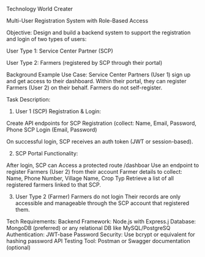 Technology World Creater 

Multi-User Registration System with Role-Based Access

Objective:
Design and build a backend system to support the registration and login of two types of users:

User Type 1: Service Center Partner (SCP)

User Type 2: Farmers (registered by SCP through their portal)

Background Example Use Case:
Service Center Partners (User 1) sign up and get access to their dashboard. Within their portal, they can
register Farmers (User 2) on their behalf. Farmers do not self-register.


Task Description:
1. User 1 (SCP) Registration & Login:


Create API endpoints for
SCP Registration (collect: Name, Email, Password, Phone
SCP Login (Email, Password)

On successful login, SCP receives an auth token (JWT or session-based).


2. SCP Portal Functionality:


After login, SCP can
Access a protected route /dashboar
Use an endpoint to register Farmers (User 2) from their account
Farmer details to collect: Name, Phone Number, Village Name, Crop Typ
Retrieve a list of all registered farmers linked to that SCP.


3. User Type 2 (Farmer)
Farmers do not login
Their records are only accessible and manageable through the SCP account that registered them.

Tech Requirements:
Backend Framework: Node.js with Express.j
Database: MongoDB (preferred) or any relational DB like MySQL/PostgreSQ
Authentication: JWT-base
Password Security: Use bcrypt or equivalent for hashing password
API Testing Tool: Postman or Swagger documentation (optional)
